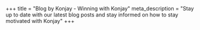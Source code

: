 +++
title = "Blog by Konjay - Winning with Konjay"
meta_description = "Stay up to date with our latest blog posts and stay informed on how to stay motivated with Konjay"
+++